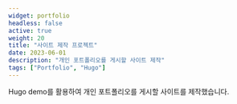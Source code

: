 ```yaml
---
widget: portfolio
headless: false
active: true
weight: 20
title: "사이트 제작 프로젝트"
date: 2023-06-01
description: "개인 포트폴리오를 게시할 사이트 제작"
tags: ["Portfolio", "Hugo"]
---
```


Hugo demo를 활용하여 개인 포트폴리오를 게시할 사이트를 제작했습니다.
